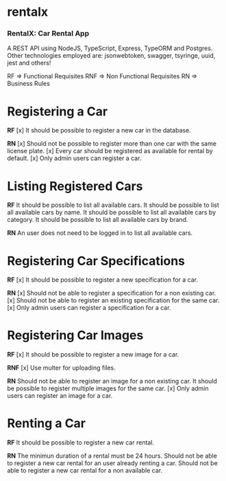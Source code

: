 # rentalx
### RentalX: Car Rental App
A REST API using NodeJS, TypeScript, Express, TypeORM and Postgres.
Other technologies employed are: jsonwebtoken, swagger, tsyringe, uuid, jest and others!

RF => Functional Requisites
RNF => Non Functional Requisites
RN => Business Rules
# Registering a Car
**RF**
[x] It should be possible to register a new car in the database.

**RN**
[x] Should not be possible to register more than one car with the same license plate.
[x] Every car should be registered as available for rental by default.
[x] Only admin users can register a car.

# Listing Registered Cars
**RF**
It should be possible to list all available cars.
It should be possible to list all available cars by name.
It should be possible to list all available cars by category.
It should be possible to list all available cars by brand.

**RN**
An user does not need to be logged in to list all available cars.

# Registering Car Specifications
**RF**
[x] It should be possible to register a new specification for a car.

**RN**
[x] Should not be able to register a specification for a non existing car.
[x] Should not be able to register an existing specification for the same car.
[x] Only admin users can register a specification for a car.

# Registering Car Images
**RF**
[x] It should be possible to register a new image for a car.

**RNF**
[x] Use multer for uploading files.

**RN**
Should not be able to register an image for a non existing car.
It should be possible to register multiple images for the same car.
[x] Only admin users can register an image for a car.

# Renting a Car

**RF**
It should be possible to register a new car rental.

**RN**
The minimun duration of a rental must be 24 hours.
Should not be able to register a new car rental for an user already renting a car.
Should not be able to register a new car rental for a non available car.